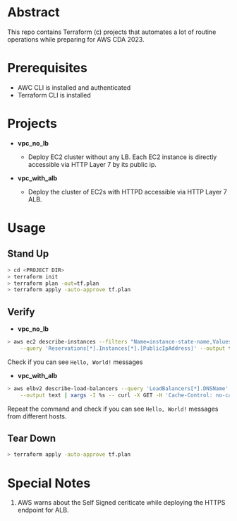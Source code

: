 # Abstract

This repo contains Terraform (c) projects that automates a lot of routine operations while preparing for AWS CDA 2023.

# Prerequisites

- AWC CLI is installed and authenticated
- Terraform CLI is installed

# Projects
                                                                                         
- **vpc_no_lb**
  - Deploy EC2 cluster without any LB. Each EC2 instance is directly accessible via HTTP Layer 7 by its public ip. 


- **vpc_with_alb**
  - Deploy the cluster of EC2s with HTTPD accessible via HTTP Layer 7 ALB.

# Usage
## Stand Up
```bash
> cd <PROJECT DIR> 
> terraform init
> terraform plan -out=tf.plan
> terraform apply -auto-approve tf.plan
```
## Verify
-  **vpc_no_lb**
```bash
> aws ec2 describe-instances --filters "Name=instance-state-name,Values=running" \
    --query 'Reservations[*].Instances[*].[PublicIpAddress]' --output text | xargs -I %s -- curl %s
```
Check if you can see `Hello, World!` messages

- **vpc_with_alb**
```bash
> aws elbv2 describe-load-balancers --query 'LoadBalancers[*].DNSName' \
    --output text | xargs -I %s -- curl -X GET -H 'Cache-Control: no-cache, no-store' %s 
```
Repeat the command and check if you can see `Hello, World!` messages from different hosts.

## Tear Down 
```bash
> terraform apply -auto-approve tf.plan
```

# Special Notes

1. AWS warns about the Self Signed ceriticate while deploying the HTTPS endpoint for ALB.